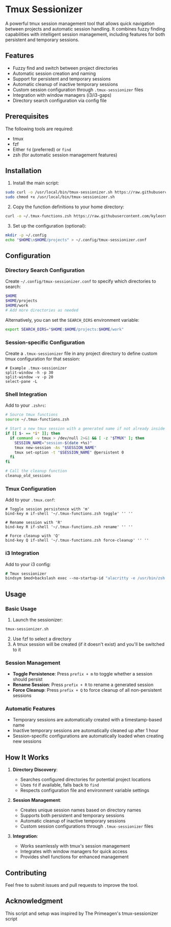 # Tmux Sessionizer

A powerful tmux session management tool that allows quick navigation between projects and automatic session handling. It combines fuzzy finding capabilities with intelligent session management, including features for both persistent and temporary sessions.

## Features

- Fuzzy find and switch between project directories
- Automatic session creation and naming
- Support for persistent and temporary sessions
- Automatic cleanup of inactive temporary sessions
- Custom session configuration through `.tmux-sessionizer` files
- Integration with window managers (i3/i3-gaps)
- Directory search configuration via config file

## Prerequisites

The following tools are required:
- tmux
- fzf
- Either `fd` (preferred) or `find`
- zsh (for automatic session management features)

## Installation

1. Install the main script:
```bash
sudo curl -o /usr/local/bin/tmux-sessionizer.sh https://raw.githubusercontent.com/kyleorman/tmux-sessionizer/main/tmux-sessionizer.sh
sudo chmod +x /usr/local/bin/tmux-sessionizer.sh
```

2. Copy the function definitions to your home directory:
```bash
curl -o ~/.tmux-functions.zsh https://raw.githubusercontent.com/kyleorman/tmux-sessionizer/main/.tmux-functions.zsh
```

3. Set up the configuration (optional):
```bash
mkdir -p ~/.config
echo "$HOME\n$HOME/projects" > ~/.config/tmux-sessionizer.conf
```

## Configuration

### Directory Search Configuration

Create `~/.config/tmux-sessionizer.conf` to specify which directories to search:

```bash
$HOME
$HOME/projects
$HOME/work
# Add more directories as needed
```

Alternatively, you can set the `SEARCH_DIRS` environment variable:
```bash
export SEARCH_DIRS="$HOME:$HOME/projects:$HOME/work"
```

### Session-specific Configuration

Create a `.tmux-sessionizer` file in any project directory to define custom tmux configuration for that session:

```tmux
# Example .tmux-sessionizer
split-window -h -p 30
split-window -v -p 20
select-pane -L
```

### Shell Integration

Add to your `.zshrc`:
```zsh
# Source tmux functions
source ~/.tmux-functions.zsh

# Start a new tmux session with a generated name if not already inside tmux
if [[ $- == *i* ]]; then
  if command -v tmux > /dev/null 2>&1 && [ -z "$TMUX" ]; then
    SESSION_NAME="session-$(date +%s)"
    tmux new-session -As "$SESSION_NAME"
    tmux set-option -t "$SESSION_NAME" @persistent 0
  fi
fi

# Call the cleanup function
cleanup_old_sessions
```

### Tmux Configuration

Add to your `.tmux.conf`:
```tmux
# Toggle session persistence with 'm'
bind-key m if-shell '~/.tmux-functions.zsh toggle' '' ''

# Rename session with 'R' 
bind-key R if-shell '~/.tmux-functions.zsh rename' '' ''

# Force cleanup with 'Q'
bind-key Q if-shell '~/.tmux-functions.zsh force-cleanup' '' ''
```

### i3 Integration

Add to your i3 config:
```i3
# Tmux sessionizer
bindsym $mod+backslash exec --no-startup-id "alacritty -e /usr/bin/zsh -c 'source ~/.zshrc; /usr/local/bin/tmux-sessionizer.sh; exec /usr/bin/zsh'"
```

## Usage

### Basic Usage

1. Launch the sessionizer:
```bash
tmux-sessionizer.sh
```

2. Use fzf to select a directory
3. A tmux session will be created (if it doesn't exist) and you'll be switched to it

### Session Management

- **Toggle Persistence**: Press `prefix + m` to toggle whether a session should persist
- **Rename Session**: Press `prefix + R` to rename a generated session
- **Force Cleanup**: Press `prefix + Q` to force cleanup of all non-persistent sessions

### Automatic Features

- Temporary sessions are automatically created with a timestamp-based name
- Inactive temporary sessions are automatically cleaned up after 1 hour
- Session-specific configurations are automatically loaded when creating new sessions

## How It Works

1. **Directory Discovery**:
   - Searches configured directories for potential project locations
   - Uses `fd` if available, falls back to `find`
   - Respects configuration file and environment variable settings

2. **Session Management**:
   - Creates unique session names based on directory names
   - Supports both persistent and temporary sessions
   - Automatic cleanup of inactive temporary sessions
   - Custom session configurations through `.tmux-sessionizer` files

3. **Integration**:
   - Works seamlessly with tmux's session management
   - Integrates with window managers for quick access
   - Provides shell functions for enhanced management

## Contributing

Feel free to submit issues and pull requests to improve the tool.

## Acknowledgment

This script and setup was inspired by The Primeagen's tmux-sessionizer script
